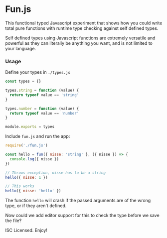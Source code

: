 # Fun.js

This functional typed Javascript experiment that shows how you could write total pure functions with runtime type checking against self defined types.

Self defined types using Javascript functions are extremely versatile and powerful as they can literally be anything you want, and is not limited to your language.

### Usage

Define your types in `./types.js`
```js
const types = {}

types.string = function (value) {
  return typeof value == 'string'
}

types.number = function (value) {
  return typeof value == 'number'
}

module.exports = types
```

Include `fun.js` and run the app:

```js
require('./fun.js')

const hello = fun({ nisse: 'string' }, ({ nisse }) => {
  console.log({ nisse })
})

// Throws exception, nisse has to be a string
hello({ nisse: 1 })

// This works
hello({ nisse: 'hello' })
```

The function `hello` will crash if the passed arguments are of the wrong type, or if they aren't defined.

Now could we add editor support for this to check the type before we save the file?

ISC Licensed. Enjoy!
